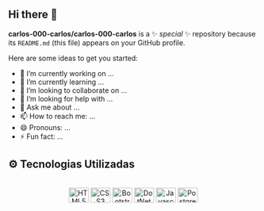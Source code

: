 ## Hi there 👋

**carlos-000-carlos/carlos-000-carlos** is a ✨ _special_ ✨ repository because its `README.md` (this file) appears on your GitHub profile.

Here are some ideas to get you started:

- 🔭 I’m currently working on ...
- 🌱 I’m currently learning ...
- 👯 I’m looking to collaborate on ...
- 🤔 I’m looking for help with ...
- 💬 Ask me about ...
- 📫 How to reach me: ...
- 😄 Pronouns: ...
- ⚡ Fun fact: ...
## ⚙️ Tecnologias Utilizadas

<div align="center">
    <div style="display: inline_block"><br>
        <img align="center" alt="HTML5" height="30" width="40" src="https://cdn.jsdelivr.net/gh/devicons/devicon/icons/html5/html5-original.svg">
        <img align="center" alt="CSS3" height="30" width="40"  src="https://cdn.jsdelivr.net/gh/devicons/devicon/icons/css3/css3-original.svg">
        <img align="center" alt="Bootstrap" height="30" width="40"  src="https://cdn.jsdelivr.net/gh/devicons/devicon/icons/bootstrap/bootstrap-original.svg">
        <img align="center" alt="DotNet Core" height="30" width="40" src="https://cdn.jsdelivr.net/gh/devicons/devicon/icons/dotnetcore/dotnetcore-original.svg">
        <img align="center" alt="Javascript" height="30" width="40"src="https://cdn.jsdelivr.net/gh/devicons/devicon/icons/javascript/javascript-original.svg">
        <img align="center" alt="Postgresql" height="30" width="40" src="https://cdn.jsdelivr.net/gh/devicons/devicon/icons/postgresql/postgresql-original.svg">        
    </div>
</div>
